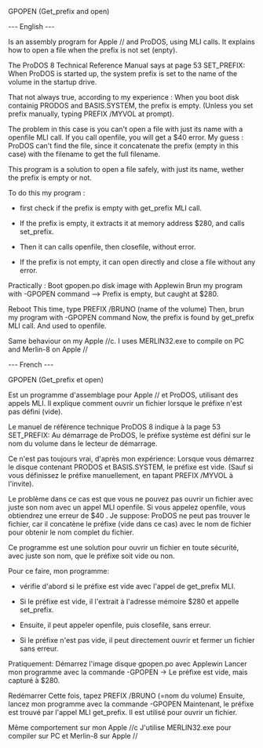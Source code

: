 GPOPEN (Get_prefix and open)

--- English ---

Is an assembly program for Apple // and ProDOS, using MLI calls.
It explains how to open a file when the prefix is not set (enpty).

The ProDOS 8 Technical Reference Manual says at page 53 SET_PREFIX:
When ProDOS is started up, the system prefix is set to the name of the volume in the startup drive.

That not always true, according to my experience : 
When you boot disk containig PRODOS and BASIS.SYSTEM, the prefix is empty.
(Unless you set prefix manually, typing PREFIX /MYVOL at prompt).

The problem in this case is you can't open a file with just its name with a openfile MLI call. If you call openfile, you will get a $40 error.
My guess : ProDOS can't find the file, since it concatenate the prefix (empty in this case) with the filename to get the full filename.


This program is a solution to open a file safely, with just its name, wether the prefix is empty or not.

To do this my program :
- first check if the prefix is empty with get_prefix MLI call.

- If the prefix is empty, it extracts it at memory address $280, and calls set_prefix.
- Then it can calls openfile, then closefile, without error.

- If the prefix is not empty, it can open directly and close a file without any error.

Practically :
Boot gpopen.po disk image with Applewin
Brun my program with -GPOPEN command
--> Prefix is empty, but caught at $280.

Reboot
This time, type PREFIX /BRUNO (name of the volume)
Then, brun my program with -GPOPEN command
Now, the prefix is found by get_prefix MLI call.
And used to openfile.

Same behaviour on my Apple //c.
I uses MERLIN32.exe to compile on PC and Merlin-8 on Apple //

--- French ---

GPOPEN (Get_prefix et open)

Est un programme d'assemblage pour Apple // et ProDOS, utilisant des appels MLI.
Il explique comment ouvrir un fichier lorsque le préfixe n'est pas défini (vide).

Le manuel de référence technique ProDOS 8 indique à la page 53 SET_PREFIX:
Au démarrage de ProDOS, le préfixe système est défini sur le nom du volume dans le lecteur de démarrage.

Ce n'est pas toujours vrai, d'après mon expérience:
Lorsque vous démarrez le disque contenant PRODOS et BASIS.SYSTEM, le préfixe est vide.
(Sauf si vous définissez le préfixe manuellement, en tapant PREFIX /MYVOL à l'invite).

Le problème dans ce cas est que vous ne pouvez pas ouvrir un fichier avec juste son nom avec un appel MLI openfile. Si vous appelez openfile, vous obtiendrez une erreur de $40 .
Je suppose: ProDOS ne peut pas trouver le fichier, car il concatène le préfixe (vide dans ce cas) avec le nom de fichier pour obtenir le nom complet du fichier.


Ce programme est une solution pour ouvrir un fichier en toute sécurité, avec juste son nom, que le préfixe soit vide ou non.

Pour ce faire, mon programme:
- vérifie d'abord si le préfixe est vide avec l'appel de get_prefix MLI.

- Si le préfixe est vide, il l'extrait à l'adresse mémoire $280 et appelle set_prefix.
- Ensuite, il peut appeler openfile, puis closefile, sans erreur.

- Si le préfixe n'est pas vide, il peut directement ouvrir et fermer un fichier sans erreur.

Pratiquement:
Démarrez l'image disque gpopen.po avec Applewin
Lancer mon programme avec la commande -GPOPEN
-> Le préfixe est vide, mais capturé à $280.

Redémarrer
Cette fois, tapez PREFIX /BRUNO (=nom du volume)
Ensuite, lancez mon programme avec la commande -GPOPEN
Maintenant, le préfixe est trouvé par l'appel MLI get_prefix.
Il est utilisé pour ouvrir un fichier.

Même comportement sur mon Apple //c 
J'utilise MERLIN32.exe pour compiler sur PC et Merlin-8 sur Apple //
